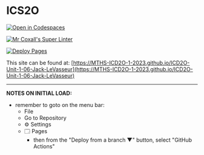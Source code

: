# ICS2O

[![Open in Codespaces](https://classroom.github.com/assets/launch-codespace-7f7980b617ed060a017424585567c406b6ee15c891e84e1186181d67ecf80aa0.svg)](https://classroom.github.com/open-in-codespaces?assignment_repo_id=14023426)

[![Mr Coxall's Super Linter](https://github.com/MTHS-ICD2O-1-2023/ICD2O-Unit-1-06-Jack-LeVasseur/workflows/Mr%20Coxall's%20Super%20Linter/badge.svg)](https://github.com/MTHS-ICD2O-1-2023/ICD2O-Unit-1-06-Jack-LeVasseur/actions)

[![Deploy Pages](https://github.com/MTHS-ICD2O-1-2023/ICD2O-Unit-1-06-Jack-LeVasseur/workflows/Deploy%20Pages/badge.svg)](https://github.com/MTHS-ICD2O-1-2023/ICD2O-Unit-1-06-Jack-LeVasseur/actions)

This site can be found at: [https://MTHS-ICD2O-1-2023.github.io/ICD2O-Unit-1-06-Jack-LeVasseur](https://MTHS-ICD2O-1-2023.github.io/ICD2O-Unit-1-06-Jack-LeVasseur)

---

**NOTES ON INITIAL LOAD:**
- remember to goto on the menu bar:
  - File
  - Go to Repository
  - ⚙ Settings
  - 🗔 Pages
    - then from the "Deploy from a branch ▼" button, select "GitHub Actions"
